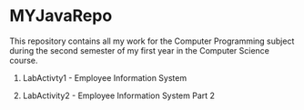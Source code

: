 # MYJavaRepo

This repository contains all my work for the Computer Programming subject during the second semester of my first year in the Computer Science course.


1. LabActivty1  - Employee Information System

2. LabActivity2 - Employee Information System Part 2
